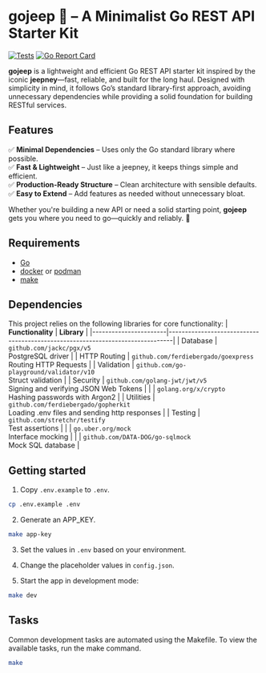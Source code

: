 # gojeep 🚙 – A Minimalist Go REST API Starter Kit

[![Tests](https://github.com/ferdiebergado/gojeep/actions/workflows/test.yml/badge.svg)](https://github.com/ferdiebergado/gojeep/actions/workflows/test.yml)
[![Go Report Card](https://goreportcard.com/badge/github.com/ferdiebergado/gojeep)](https://goreportcard.com/report/github.com/ferdiebergado/gojeep)

**gojeep** is a lightweight and efficient Go REST API starter kit inspired by the iconic **jeepney**—fast, reliable, and built for the long haul. Designed with simplicity in mind, it follows Go’s standard library-first approach, avoiding unnecessary dependencies while providing a solid foundation for building RESTful services.

## Features

✅ **Minimal Dependencies** – Uses only the Go standard library where possible.  
✅ **Fast & Lightweight** – Just like a jeepney, it keeps things simple and efficient.  
✅ **Production-Ready Structure** – Clean architecture with sensible defaults.  
✅ **Easy to Extend** – Add features as needed without unnecessary bloat.

Whether you're building a new API or need a solid starting point, **gojeep** gets you where you need to go—quickly and reliably. 🚀

## Requirements

-   [Go](https://go.dev)
-   [docker](https://www.docker.com) or [podman](https://podman.io)
-   [make](https://www.gnu.org/software/make)

## Dependencies

This project relies on the following libraries for core functionality:
| **Functionality** | **Library** |
|-----------------------|-------------------------------------------------------------------------------|
| Database | `github.com/jackc/pgx/v5`<br>PostgreSQL driver |
| HTTP Routing | `github.com/ferdiebergado/goexpress`<br>Routing HTTP Requests |
| Validation | `github.com/go-playground/validator/v10`<br>Struct validation |
| Security | `github.com/golang-jwt/jwt/v5`<br>Signing and verifying JSON Web Tokens |
| | `golang.org/x/crypto`<br>Hashing passwords with Argon2 |
| Utilities | `github.com/ferdiebergado/gopherkit`<br>Loading .env files and sending http responses |
| Testing | `github.com/stretchr/testify`<br>Test assertions |
| | `go.uber.org/mock`<br>Interface mocking |
| | `github.com/DATA-DOG/go-sqlmock`<br>Mock SQL database |

## Getting started

1. Copy `.env.example` to `.env`.

```sh
cp .env.example .env
```

2. Generate an APP_KEY.

```sh
make app-key
```

3. Set the values in `.env` based on your environment.

4. Change the placeholder values in `config.json`.

5. Start the app in development mode:

```sh
make dev
```

## Tasks

Common development tasks are automated using the Makefile. To view the available tasks, run the make command.

```sh
make
```
